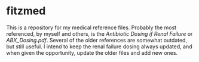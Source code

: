 fitzmed
=======

This is a repository for my medical reference files. Probably the most referenced, by myself and others, is the *Antibiotic Dosing if Renal Failure* or *ABX_Dosing.pdf*. Several of the older references are somewhat outdated, but still useful. I intend to keep the renal failure dosing always updated, and when given the opportunity, update the older files and add new ones. 
